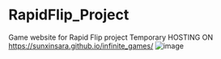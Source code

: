 # RapidFlip_Project
Game website for Rapid Flip project
Temporary HOSTING ON https://sunxinsara.github.io/infinite_games/
![image](https://github.com/IvanLapickij/RapidFlip_Project/assets/116425938/b6459414-75e0-4d7c-869b-32e09f2d89b0)
